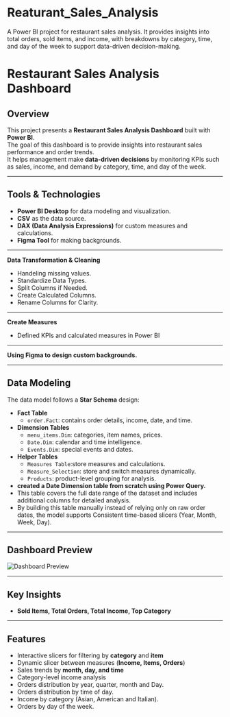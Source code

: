 # Reaturant_Sales_Analysis
A Power BI project for restaurant sales analysis. It provides insights into total orders, sold items, and income, with breakdowns by category, time, and day of the week to support data-driven decision-making.

# Restaurant Sales Analysis Dashboard

## Overview
This project presents a **Restaurant Sales Analysis Dashboard** built with **Power BI**.  
The goal of this dashboard is to provide insights into restaurant sales performance and order trends.  
It helps management make **data-driven decisions** by monitoring KPIs such as sales, income, and demand by category, time, and day of the week.

---

## Tools & Technologies
- **Power BI Desktop** for data modeling and visualization.  
- **CSV** as the data source.  
- **DAX (Data Analysis Expressions)** for custom measures and calculations.
- **Figma Tool** for making backgrounds.  

---

**Data Transformation & Cleaning**
   - Handeling missing values.
   - Standardize Data Types.
   - Split Columns if Needed.
   - Create Calculated Columns.
   - Rename Columns for Clarity.

---

**Create Measures**
   - Defined KPIs and calculated measures in Power BI

---

**Using Figma to design custom backgrounds.**

---

## Data Modeling
The data model follows a **Star Schema** design:  
- **Fact Table**  
  - `order.Fact`: contains order details, income, date, and time.  
- **Dimension Tables**  
  - `menu_items.Dim`: categories, item names, prices.  
  - `Date.Dim`: calendar and time intelligence.  
  - `Events.Dim`: special events and dates.  
- **Helper Tables**  
  - `Measures Table`:store measures and calculations.
  - `Measure_Selection`: store and switch measures dynamically.  
  - `Products`: product-level grouping for analysis.  
- **created a Date Dimension table from scratch using Power Query.**
 - This table covers the full date range of the dataset and includes additional columns for detailed analysis.
 - By building this table manually instead of relying only on raw order dates, the model supports Consistent time-based slicers (Year, Month, Week, Day).

---

## Dashboard Preview
![Dashboard Preview](Dashboard_Details_Page.PNG)

---

## Key Insights
- **Sold Items, Total Orders, Total Income, Top Category**
  
---

## Features
- Interactive slicers for filtering by **category** and **item**  
- Dynamic slicer between measures (**Income, Items, Orders**)  
- Sales trends by **month, day, and time**  
- Category-level income analysis  
- Orders distribution by year, quarter, month and Day.
- Orders distribution by time of day.  
- Income by category (Asian, American and Italian).  
- Orders by day of the week. 
